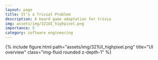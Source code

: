 ```yaml
---
layout: page
title: It’s a Trivial Problem
description: A board game adaptation for trivia
img: assets/img/321UI_highpixel.png
importance: 5
category: software engineering
---
```



<div class="row">
    <div class="col-sm mt-3 mt-md-0">
        {% include figure.html path="assets/img/321UI_highpixel.png" title="UI overview" class="img-fluid rounded z-depth-1" %}
    </div>
</div>

